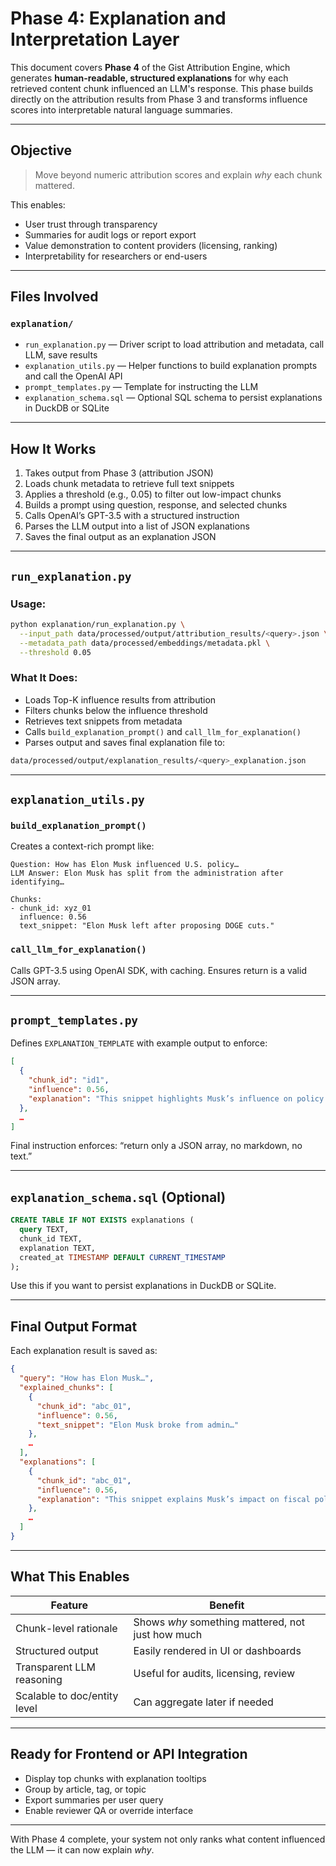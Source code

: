 # Phase 4: Explanation and Interpretation Layer

This document covers **Phase 4** of the Gist Attribution Engine, which generates **human-readable, structured explanations** for why each retrieved content chunk influenced an LLM's response. This phase builds directly on the attribution results from Phase 3 and transforms influence scores into interpretable natural language summaries.

---

## Objective

> Move beyond numeric attribution scores and explain *why* each chunk mattered.

This enables:

- User trust through transparency
- Summaries for audit logs or report export
- Value demonstration to content providers (licensing, ranking)
- Interpretability for researchers or end-users

---

## Files Involved

### `explanation/`

- `run_explanation.py` — Driver script to load attribution and metadata, call LLM, save results
- `explanation_utils.py` — Helper functions to build explanation prompts and call the OpenAI API
- `prompt_templates.py` — Template for instructing the LLM
- `explanation_schema.sql` — Optional SQL schema to persist explanations in DuckDB or SQLite

---

## How It Works

1. Takes output from Phase 3 (attribution JSON)
2. Loads chunk metadata to retrieve full text snippets
3. Applies a threshold (e.g., 0.05) to filter out low-impact chunks
4. Builds a prompt using question, response, and selected chunks
5. Calls OpenAI’s GPT-3.5 with a structured instruction
6. Parses the LLM output into a list of JSON explanations
7. Saves the final output as an explanation JSON

---

## `run_explanation.py`

### Usage:

```bash
python explanation/run_explanation.py \
  --input_path data/processed/output/attribution_results/<query>.json \
  --metadata_path data/processed/embeddings/metadata.pkl \
  --threshold 0.05
```

### What It Does:

- Loads Top-K influence results from attribution
- Filters chunks below the influence threshold
- Retrieves text snippets from metadata
- Calls `build_explanation_prompt()` and `call_llm_for_explanation()`
- Parses output and saves final explanation file to:

```bash
data/processed/output/explanation_results/<query>_explanation.json
```

---

## `explanation_utils.py`

### `build_explanation_prompt()`

Creates a context-rich prompt like:

```text
Question: How has Elon Musk influenced U.S. policy…
LLM Answer: Elon Musk has split from the administration after identifying…

Chunks:
- chunk_id: xyz_01
  influence: 0.56
  text_snippet: "Elon Musk left after proposing DOGE cuts."
```

### `call_llm_for_explanation()`

Calls GPT-3.5 using OpenAI SDK, with caching. Ensures return is a valid JSON array.

---

## `prompt_templates.py`

Defines `EXPLANATION_TEMPLATE` with example output to enforce:

```json
[
  {
    "chunk_id": "id1",
    "influence": 0.56,
    "explanation": "This snippet highlights Musk’s influence on policy via DOGE."
  },
  …
]
```

Final instruction enforces: “return only a JSON array, no markdown, no text.”

---

## `explanation_schema.sql` (Optional)

```sql
CREATE TABLE IF NOT EXISTS explanations (
  query TEXT,
  chunk_id TEXT,
  explanation TEXT,
  created_at TIMESTAMP DEFAULT CURRENT_TIMESTAMP
);
```

Use this if you want to persist explanations in DuckDB or SQLite.

---

## Final Output Format

Each explanation result is saved as:

```json
{
  "query": "How has Elon Musk…",
  "explained_chunks": [
    {
      "chunk_id": "abc_01",
      "influence": 0.56,
      "text_snippet": "Elon Musk broke from admin…"
    },
    …
  ],
  "explanations": [
    {
      "chunk_id": "abc_01",
      "influence": 0.56,
      "explanation": "This snippet explains Musk’s impact on fiscal policy."
    },
    …
  ]
}
```

---

## What This Enables

| Feature                      | Benefit                                           |
| ---------------------------- | ------------------------------------------------- |
| Chunk-level rationale        | Shows *why* something mattered, not just how much |
| Structured output            | Easily rendered in UI or dashboards               |
| Transparent LLM reasoning    | Useful for audits, licensing, review              |
| Scalable to doc/entity level | Can aggregate later if needed                     |

---

## Ready for Frontend or API Integration

- Display top chunks with explanation tooltips
- Group by article, tag, or topic
- Export summaries per user query
- Enable reviewer QA or override interface

---

With Phase 4 complete, your system not only ranks what content influenced the LLM — it can now explain *why*.

